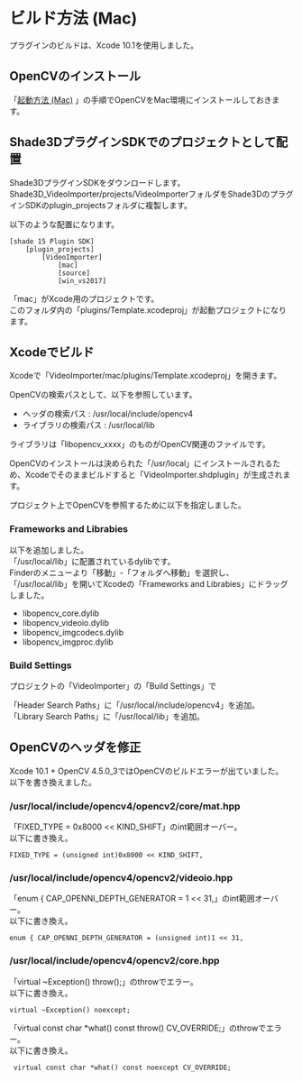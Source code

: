 # ビルド方法 (Mac)

プラグインのビルドは、Xcode 10.1を使用しました。    

## OpenCVのインストール

「[起動方法 (Mac)](./setup_mac.md) 」の手順でOpenCVをMac環境にインストールしておきます。    

## Shade3DプラグインSDKでのプロジェクトとして配置

Shade3DプラグインSDKをダウンロードします。    
Shade3D_VideoImporter/projects/VideoImporterフォルダをShade3DのプラグインSDKのplugin_projectsフォルダに複製します。    

以下のような配置になります。    

    [shade 15 Plugin SDK]
        [plugin_projects]
            [VideoImporter]
                [mac]
                [source]
                [win_vs2017]

「mac」がXcode用のプロジェクトです。    
このフォルダ内の「plugins/Template.xcodeproj」が起動プロジェクトになります。    

## Xcodeでビルド

Xcodeで「VideoImporter/mac/plugins/Template.xcodeproj」を開きます。    

OpenCVの検索パスとして、以下を参照しています。    

* ヘッダの検索パス : /usr/local/include/opencv4    
* ライブラリの検索パス : /usr/local/lib     

ライブラリは「libopencv_xxxx」のものがOpenCV関連のファイルです。    

OpenCVのインストールは決められた「/usr/local」にインストールされるため、Xcodeでそのままビルドすると「VideoImporter.shdplugin」が生成されます。    

プロジェクト上でOpenCVを参照するために以下を指定しました。   

### Frameworks and Librabies

以下を追加しました。    
「/usr/local/lib」に配置されているdylibです。    
Finderのメニューより「移動」-「フォルダへ移動」を選択し、
「/usr/local/lib」を開いてXcodeの「Frameworks and Librabies」にドラッグしました。    

* libopencv_core.dylib
* libopencv_videoio.dylib
* libopencv_imgcodecs.dylib
* libopencv_imgproc.dylib

### Build Settings

プロジェクトの「VideoImporter」の「Build Settings」で    

「Header Search Paths」に「/usr/local/include/opencv4」を追加。    
「Library Search Paths」に「/usr/local/lib」を追加。    

## OpenCVのヘッダを修正

Xcode 10.1 + OpenCV 4.5.0_3ではOpenCVのビルドエラーが出ていました。     
以下を書き換えました。    


### /usr/local/include/opencv4/opencv2/core/mat.hpp

「FIXED_TYPE = 0x8000 << KIND_SHIFT」のint範囲オーバー。    
以下に書き換え。    

    FIXED_TYPE = (unsigned int)0x8000 << KIND_SHIFT,

### /usr/local/include/opencv4/opencv2/videoio.hpp

「enum { CAP_OPENNI_DEPTH_GENERATOR = 1 << 31,」のint範囲オーバー。    
以下に書き換え。    

    enum { CAP_OPENNI_DEPTH_GENERATOR = (unsigned int)1 << 31,

### /usr/local/include/opencv4/opencv2/core.hpp

「virtual ~Exception() throw();」のthrowでエラー。    
以下に書き換え。    

    virtual ~Exception() noexcept;

「virtual const char *what() const throw() CV_OVERRIDE;」のthrowでエラー。    
以下に書き換え。    

     virtual const char *what() const noexcept CV_OVERRIDE;

